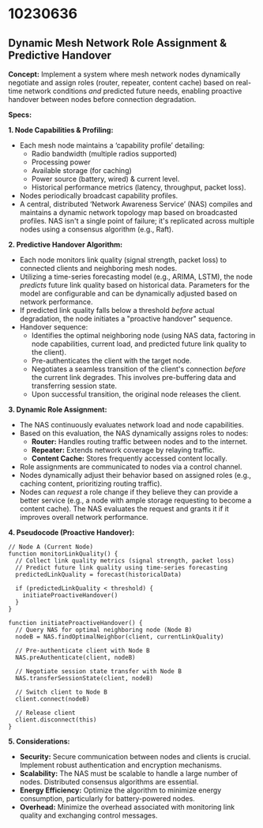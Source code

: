 # 10230636

## Dynamic Mesh Network Role Assignment & Predictive Handover

**Concept:** Implement a system where mesh network nodes dynamically negotiate and assign roles (router, repeater, content cache) based on real-time network conditions *and* predicted future needs, enabling proactive handover between nodes before connection degradation.

**Specs:**

**1. Node Capabilities & Profiling:**

*   Each mesh node maintains a ‘capability profile’ detailing:
    *   Radio bandwidth (multiple radios supported)
    *   Processing power
    *   Available storage (for caching)
    *   Power source (battery, wired) & current level.
    *   Historical performance metrics (latency, throughput, packet loss).
*   Nodes periodically broadcast capability profiles.
*   A central, distributed ‘Network Awareness Service’ (NAS) compiles and maintains a dynamic network topology map based on broadcasted profiles. NAS isn't a single point of failure; it's replicated across multiple nodes using a consensus algorithm (e.g., Raft).

**2. Predictive Handover Algorithm:**

*   Each node monitors link quality (signal strength, packet loss) to connected clients and neighboring mesh nodes.
*   Utilizing a time-series forecasting model (e.g., ARIMA, LSTM), the node *predicts* future link quality based on historical data.  Parameters for the model are configurable and can be dynamically adjusted based on network performance.
*   If predicted link quality falls below a threshold *before* actual degradation, the node initiates a "proactive handover" sequence.
*   Handover sequence:
    *   Identifies the optimal neighboring node (using NAS data, factoring in node capabilities, current load, and predicted future link quality to the client).
    *   Pre-authenticates the client with the target node.
    *   Negotiates a seamless transition of the client's connection *before* the current link degrades.  This involves pre-buffering data and transferring session state.
    *   Upon successful transition, the original node releases the client.

**3. Dynamic Role Assignment:**

*   The NAS continuously evaluates network load and node capabilities.
*   Based on this evaluation, the NAS dynamically assigns roles to nodes:
    *   **Router:**  Handles routing traffic between nodes and to the internet.
    *   **Repeater:**  Extends network coverage by relaying traffic.
    *   **Content Cache:**  Stores frequently accessed content locally.
*   Role assignments are communicated to nodes via a control channel.
*   Nodes dynamically adjust their behavior based on assigned roles (e.g., caching content, prioritizing routing traffic).
*   Nodes can *request* a role change if they believe they can provide a better service (e.g., a node with ample storage requesting to become a content cache). The NAS evaluates the request and grants it if it improves overall network performance.

**4. Pseudocode (Proactive Handover):**

```
// Node A (Current Node)
function monitorLinkQuality() {
  // Collect link quality metrics (signal strength, packet loss)
  // Predict future link quality using time-series forecasting
  predictedLinkQuality = forecast(historicalData)

  if (predictedLinkQuality < threshold) {
    initiateProactiveHandover()
  }
}

function initiateProactiveHandover() {
  // Query NAS for optimal neighboring node (Node B)
  nodeB = NAS.findOptimalNeighbor(client, currentLinkQuality)

  // Pre-authenticate client with Node B
  NAS.preAuthenticate(client, nodeB)

  // Negotiate session state transfer with Node B
  NAS.transferSessionState(client, nodeB)

  // Switch client to Node B
  client.connect(nodeB)

  // Release client
  client.disconnect(this)
}
```

**5. Considerations:**

*   **Security:**  Secure communication between nodes and clients is crucial. Implement robust authentication and encryption mechanisms.
*   **Scalability:** The NAS must be scalable to handle a large number of nodes. Distributed consensus algorithms are essential.
*   **Energy Efficiency:**  Optimize the algorithm to minimize energy consumption, particularly for battery-powered nodes.
*   **Overhead:**  Minimize the overhead associated with monitoring link quality and exchanging control messages.